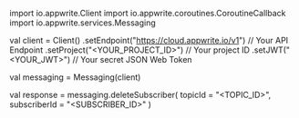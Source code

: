 import io.appwrite.Client
import io.appwrite.coroutines.CoroutineCallback
import io.appwrite.services.Messaging

val client = Client()
    .setEndpoint("https://cloud.appwrite.io/v1") // Your API Endpoint
    .setProject("<YOUR_PROJECT_ID>") // Your project ID
    .setJWT("<YOUR_JWT>") // Your secret JSON Web Token

val messaging = Messaging(client)

val response = messaging.deleteSubscriber(
    topicId = "<TOPIC_ID>",
    subscriberId = "<SUBSCRIBER_ID>"
)
